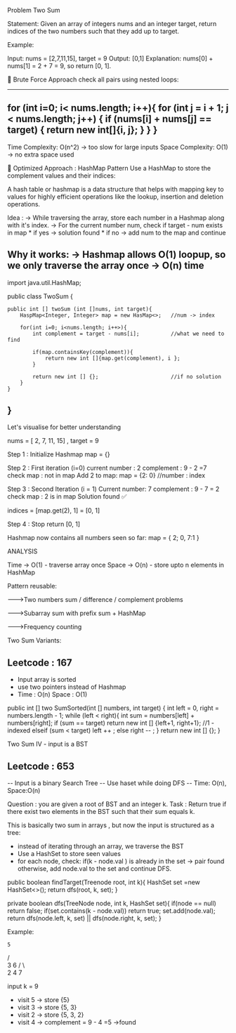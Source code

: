  Problem Two Sum

 Statement:
 Given an array of integers nums and an integer target, return indices of the two numbers such that they add up to target.

 Example:

 Input: nums = [2,7,11,15], target = 9
 Output: [0,1]
 Explanation: nums[0] + nums[1] = 2 + 7 = 9, so return [0, 1].

 🔹 Brute Force Approach
 check all pairs using nested loops:

---------------------------------------
for (int i=0; i< nums.length; i++){
    for (int j = i + 1; j < nums.length; j++) {
        if (nums[i] + nums[j] == target) {
            return new int[]{i, j};
        }
    }
}
---------------------------------------

 Time Complexity: O(n^2) -> too slow for large inputs
 Space Complexity: O(1) -> no extra space used

 🔹 Optimized Approach : HashMap Pattern
 Use a HashMap to store the complement values and their indices:

 A hash table or hashmap is a data structure that helps with mapping key to values for highly efficient operations like the lookup, insertion and deletion operations.

Idea : 
 -> While traversing the array, store each number in a Hashmap along with it's index.
 -> For the current number num, check if target - num exists in map
    * if yes -> solution found
    * if no -> add num to the map and continue

Why it works:
-> Hashmap allows O(1) loopup, so we only traverse the array once -> O(n) time
---------------------------------------

import java.util.HashMap;

public class TwoSum {

    public int [] twoSum (int []nums, int target){
        HaspMap<Integer, Integer> map = new HasMap<>;   //num -> index

        for(int i=0; i<nums.length; i++>){
            int complement = target - nums[i];          //what we need to find

            if(map.containsKey(complement)){
                return new int []{map.get(complement), i };
            }

            return new int [] {};                       //if no solution
        }
    }
}
---------------------------------------

Let's visualise for better understanding

nums = [ 2, 7, 11, 15] , target = 9 

Step 1 : Initialize Hashmap
map = {}

Step 2 : First iteration (i=0)
current number : 2
complement : 9 - 2 =7       
check map : not in map
Add 2 to map:
    map = {2: 0}                //number : index

Step 3 : Second Iteration (i = 1)
Current number: 7
complement : 9 - 7 = 2
check map : 2 is in map
Solution found ✅

indices = [map.get(2), 1] = [0, 1]

Step 4 : Stop
return [0, 1]

Hashmap now contains all numbers seen so far:
map = { 2; 0, 7:1 } 


ANALYSIS

Time  -> O(1) - traverse array once
Space -> O(n) - store upto n elements in HashMap


Pattern reusable:

--->Two numbers sum / difference / complement problems

--->Subarray sum with prefix sum + HashMap

--->Frequency counting

Two Sum Variants:

Leetcode : 167
------------------

- Input array is sorted 
- use two pointers instead of Hashmap
- Time : O(n) Space : O(1)

public int [] two SumSorted(int [] numbers, int target) {
    int left = 0, right = numbers.length - 1;
    while (left < right){
        int sum = numbers[left] + numbers[right];
        if (sum == target) return new int [] {left+1, right+1};         //1 - indexed
        elseif (sum < target) left ++ ;
        else right -- ;
    }
    return new int [] {};
}

Two Sum IV - input is a BST

Leetcode :  653
------------------

-- Input is a binary Search Tree
-- Use haset while doing DFS
-- Time: O(n), Space:O(n)


Question : you are given a root of BST and an integer k.
Task : Return true if there exist two elements in the BST such that their sum equals k.

This is basically two sum in arrays , but now the input is structured as a tree:
- instead of iterating through an array, we traverse the BST
- Use a HashSet to store seen values
- for each node, check:
    if(k - node.val ) is already in the set -> pair found
    otherwise, add node.val to the set and continue DFS.


public boolean findTarget(Treenode root, int k){
    HashSet<Integer> set =new HashSet<>();
    return dfs(root, k, set);
}

private boolean dfs(TreeNode node, int k, HashSet<Integer> set){
    if(node == null) return false;
    if(set.contains(k - node.val)) return true;
    set.add(node.val);
    return dfs(node.left, k, set) || dfs(node.right, k, set);
}


Example:

    5
   / \
  3   6
 / \    \
2   4    7

input k = 9

- visit 5 -> store {5}
- visit 3 -> store {5, 3}
- visit 2 -> store {5, 3, 2}
- visit 4 -> complement = 9 - 4 =5 ->found

